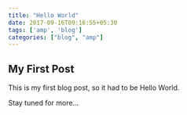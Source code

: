 ```yaml
---
title: "Hello World"
date: 2017-09-16T09:16:55+05:30
tags: ['amp', 'blog']
categories: ["blog", "amp"]
---
```


## My First Post
This is my first blog post, so it had to be Hello World.

 Stay tuned for more...

